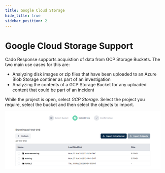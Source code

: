 ```yaml
---
title: Google Cloud Storage
hide_title: true
sidebar_position: 2
---
```

# Google Cloud Storage Support

Cado Response supports acquistion of data from GCP Storage Buckets. The two main use cases for this are:

* Analyzing disk images or zip files that have been uploaded to an Azure Blob Storage continer as part of an investigation
* Analyzing the contents of a GCP Storage Bucket for any uploaded content that could be part of an incident

While the project is open, select *GCP Storage*. Select the project you require, select the bucket and then select the objects to import. 

![Import GCP Storage](/img/google-cloud-storage.png)